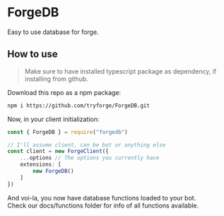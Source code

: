 # ForgeDB
Easy to use database for forge.
## How to use
> Make sure to have installed typescript package as dependency, if installing from github.

Download this repo as a npm package:
```bash
npm i https://github.com/tryforge/ForgeDB.git
```

Now, in your client initialization:
```ts
const { ForgeDB } = require("forgedb")

// I'll assume client, can be bot or anything else
const client = new ForgeClient({
    ...options // The options you currently have
    extensions: [
        new ForgeDB()
    ]
})
```
And voi-la, you now have database functions loaded to your bot. <br>
Check our docs/functions folder for info of all functions available.
